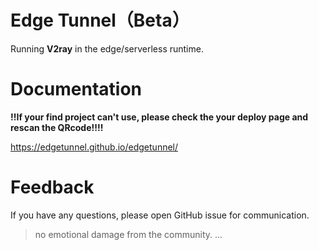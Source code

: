 # Edge Tunnel（Beta）

Running **V2ray** in the edge/serverless runtime.

# Documentation

**!!If your find project can't use, please check the your deploy page and rescan the QRcode!!!!**

https://edgetunnel.github.io/edgetunnel/

# Feedback

If you have any questions, please open GitHub issue for communication.

> no emotional damage from the community.
...
